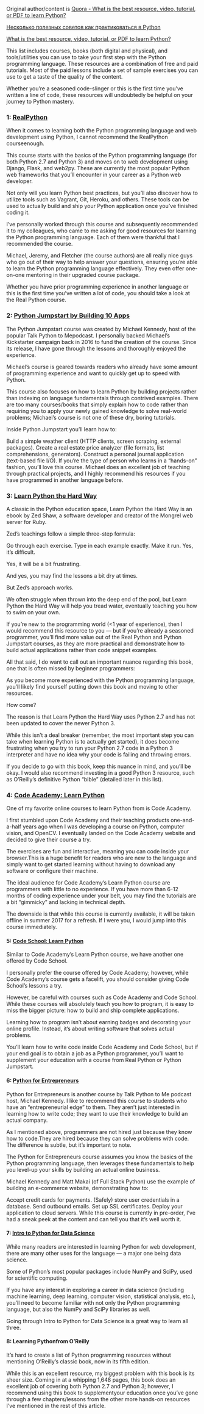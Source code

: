 ﻿Original author/content is [Quora - What is the best resource, video, tutorial, or PDF to learn Python?](https://www.quora.com/What-is-the-best-resource-video-tutorial-or-PDF-to-learn-Python)


[Несколько полезных советов как практиковаться в Python](https://habr.com/ru/post/478900/)

[What is the best resource, video, tutorial, or PDF to learn Python?](https://www.quora.com/What-is-the-best-resource-video-tutorial-or-PDF-to-learn-Python)

This list includes courses, books (both digital and physical), and tools/utilities you can use to take your first step with the Python programming language. These resources are a combination of free and paid tutorials. Most of the paid lessons include a set of sample exercises you can use to get a taste of the quality of the content.

Whether you’re a seasoned code-slinger or this is the first time you’ve written a line of code, these resources will undoubtedly be helpful on your journey to Python mastery.

### 1: [RealPython](https://realpython.com/)

When it comes to learning both the Python programming language and web development using Python, I cannot recommend the RealPython courseenough.

This course starts with the basics of the Python programming language (for both Python 2.7 and Python 3) and moves on to web development using Django, Flask, and web2py. These are currently the most popular Python web frameworks that you’ll encounter in your career as a Python web developer.

Not only will you learn Python best practices, but you’ll also discover how to utilize tools such as Vagrant, Git, Heroku, and others. These tools can be used to actually build and ship your Python application once you’ve finished coding it.

I’ve personally worked through this course and subsequently recommended it to my colleagues, who came to me asking for good resources for learning the Python programming language. Each of them were thankful that I recommended the course.

Michael, Jeremy, and Fletcher (the course authors) are all really nice guys who go out of their way to help answer your questions, ensuring you’re able to learn the Python programming language effectively. They even offer one-on-one mentoring in their upgraded course package.

Whether you have prior programming experience in another language or this is the first time you’ve written a lot of code, you should take a look at the Real Python course.

###  2: [Python Jumpstart by Building 10 Apps](https://training.talkpython.fm/courses/explore_python_jumpstart/python-language-jumpstart-building-10-apps)

The Python Jumpstart course was created by Michael Kennedy, host of the popular Talk Python to Mepodcast. I personally backed Michael’s Kickstarter campaign back in 2016 to fund the creation of the course. Since its release, I have gone through the lessons and thoroughly enjoyed the experience.

Michael’s course is geared towards readers who already have some amount of programming experience and want to quickly get up to speed with Python.

This course also focuses on how to learn Python by building projects rather than indexing on language fundamentals through contrived examples. There are too many courses/books that simply explain how to code rather than requiring you to apply your newly gained knowledge to solve real-world problems; Michael’s course is not one of these dry, boring tutorials.

Inside Python Jumpstart you’ll learn how to:

Build a simple weather client (HTTP clients, screen scraping, external packages).
Create a real estate price analyzer (file formats, list comprehensions, generators).
Construct a personal journal application (text-based file I/O).
If you’re the type of person who learns in a “hands-on” fashion, you’ll love this course. Michael does an excellent job of teaching through practical projects, and I highly recommend his resources if you have programmed in another language before.

### 3: [Learn Python the Hard Way](https://learnpythonthehardway.org/book/)


A classic in the Python education space, Learn Python the Hard Way is an ebook by Zed Shaw, a software developer and creator of the Mongrel web server for Ruby.

Zed’s teachings follow a simple three-step formula:

Go through each exercise.
Type in each example exactly.
Make it run.
Yes, it’s difficult.

Yes, it will be a bit frustrating.

And yes, you may find the lessons a bit dry at times.

But Zed’s approach works.

We often struggle when thrown into the deep end of the pool, but Learn Python the Hard Way will help you tread water, eventually teaching you how to swim on your own.

If you’re new to the programming world (<1 year of experience), then I would recommend this resource to you — but if you’re already a seasoned programmer, you’ll find more value out of the Real Python and Python Jumpstart courses, as they are more practical and demonstrate how to build actual applications rather than code snippet examples.

All that said, I do want to call out an important nuance regarding this book, one that is often missed by beginner programmers:

As you become more experienced with the Python programming language, you’ll likely find yourself putting down this book and moving to other resources.

How come?

The reason is that Learn Python the Hard Way uses Python 2.7 and has not been updated to cover the newer Python 3.

While this isn’t a deal breaker (remember, the most important step you can take when learning Python is to actually get started), it does become frustrating when you try to run your Python 2.7 code in a Python 3 interpreter and have no idea why your code is failing and throwing errors.

If you decide to go with this book, keep this nuance in mind, and you’ll be okay. I would also recommend investing in a good Python 3 resource, such as O’Reilly’s definitive Python “bible” (detailed later in this list).

### 4: [Code Academy: Learn Python](https://www.codecademy.com/learn/python)

One of my favorite online courses to learn Python from is Code Academy.

I first stumbled upon Code Academy and their teaching products one-and-a-half years ago when I was developing a course on Python, computer vision, and OpenCV. I eventually landed on the Code Academy website and decided to give their course a try.

The exercises are fun and interactive, meaning you can code inside your browser.This is a huge benefit for readers who are new to the language and simply want to get started learning without having to download any software or configure their machine.

The ideal audience for Code Academy’s Learn Python course are programmers with little to no experience. If you have more than 6-12 months of coding experience under your belt, you may find the tutorials are a bit “gimmicky” and lacking in technical depth.

The downside is that while this course is currently available, it will be taken offline in summer 2017 for a refresh. If I were you, I would jump into this course immediately.

#### 5: [Code School: Learn Python](https://www.codeschool.com/learn/python)


Similar to Code Academy’s Learn Python course, we have another one offered by Code School.

I personally prefer the course offered by Code Academy; however, while Code Academy’s course gets a facelift, you should consider giving Code School’s lessons a try.

However, be careful with courses such as Code Academy and Code School. While these courses will absolutely teach you how to program, it is easy to miss the bigger picture: how to build and ship complete applications.

Learning how to program isn’t about earning badges and decorating your online profile. Instead, it’s about writing software that solves actual problems.

You’ll learn how to write code inside Code Academy and Code School, but if your end goal is to obtain a job as a Python programmer, you’ll want to supplement your education with a course from Real Python or Python Jumpstart.

#### 6: [Python for Entrepreneurs](https://training.talkpython.fm/courses/explore_entrepreneurs/python-for-entrepreneurs-build-and-launch-your-online-business)

Python for Entrepreneurs is another course by Talk Python to Me podcast host, Michael Kennedy. I like to recommend this course to students who have an “entrepreneurial edge” to them. They aren’t just interested in learning how to write code; they want to use their knowledge to build an actual company.

As I mentioned above, programmers are not hired just because they know how to code.They are hired because they can solve problems with code. The difference is subtle, but it’s important to note.

The Python for Entrepreneurs course assumes you know the basics of the Python programming language, then leverages these fundamentals to help you level-up your skills by building an actual online business.

Michael Kennedy and Matt Makai (of Full Stack Python) use the example of building an e-commerce website, demonstrating how to:

Accept credit cards for payments.
(Safely) store user credentials in a database.
Send outbound emails.
Set up SSL certificates.
Deploy your application to cloud servers.
While this course is currently in pre-order, I’ve had a sneak peek at the content and can tell you that it’s well worth it.

#### 7: [Intro to Python for Data Science](https://www.datacamp.com/courses/intro-to-python-for-data-science)


While many readers are interested in learning Python for web development, there are many other uses for the language — a major one being data science.

Some of Python’s most popular packages include NumPy and SciPy, used for scientific computing.

If you have any interest in exploring a career in data science (including machine learning, deep learning, computer vision, statistical analysis, etc.), you’ll need to become familiar with not only the Python programming language, but also the NumPy and SciPy libraries as well.

Going through Intro to Python for Data Science is a great way to learn all three.

#### 8: Learning Pythonfrom O’Reilly

It’s hard to create a list of Python programming resources without mentioning O’Reilly’s classic book, now in its fifth edition.

While this is an excellent resource, my biggest problem with this book is its sheer size. Coming in at a whipping 1,648 pages, this book does an excellent job of covering both Python 2.7 and Python 3; however, I recommend using this book to supplementyour education once you’ve gone through a few chapters/lessons from the other more hands-on resources I’ve mentioned in the rest of this article.